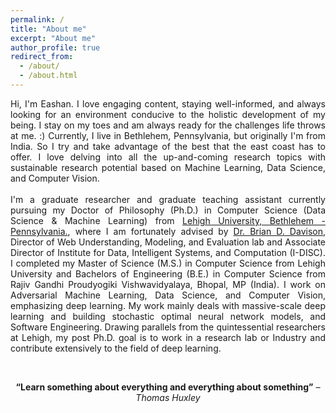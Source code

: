 ```yaml
---
permalink: /
title: "About me"
excerpt: "About me"
author_profile: true
redirect_from: 
  - /about/
  - /about.html
---
```

<p style="text-align: justify;">Hi, I'm Eashan. I love engaging content, staying well-informed, and always looking for an environment conducive to the holistic development of my being. I stay on my toes and am always ready for the challenges life throws at me. :)
Currently, I live in Bethlehem, Pennsylvania, but originally I'm from India. So I try and take advantage of the best that the east coast has to offer. I love delving into all the up-and-coming research topics with sustainable research potential based on Machine Learning, Data Science, and Computer Vision.
<br/><br/>
I'm a graduate researcher and graduate teaching assistant currently pursuing my Doctor of Philosophy (Ph.D.) in Computer Science (Data Science & Machine Learning) from <a href="https://www1.lehigh.edu">Lehigh University, Bethlehem - Pennsylvania.</a>, where I am fortunately advised by <a href="http://www.cse.lehigh.edu/~brian/">Dr. Brian D. Davison</a>, Director of Web Understanding, Modeling, and Evaluation lab and Associate Director of Institute for Data, Intelligent Systems, and Computation (I-DISC). I completed my Master of Science (M.S.) in Computer Science from Lehigh University and Bachelors of Engineering (B.E.) in Computer Science from Rajiv Gandhi Proudyogiki Vishwavidyalaya, Bhopal, MP (India). I work on Adversarial Machine Learning, Data Science, and Computer Vision, emphasizing deep learning. My work mainly deals with massive-scale deep learning and building stochastic optimal neural network models, and Software Engineering. Drawing parallels from the quintessential researchers at Lehigh, my post Ph.D. goal is to work in a research lab or Industry and contribute extensively to the field of deep learning.</p> <br/>

<!-- Furthermore, I am currently working with <a href="http://www.cse.lehigh.edu/~brian/">Dr. Brian D. Davison</a>, Director of Web Understanding, Modeling, and Evaluation lab and Associate Director of Institute for Data, Intelligent Systems and Computation (I-DISC), as a Research Assistant on multiple projects that you can find in <a href="https://eashanadhikarla.github.io/projects/">here</a>. I work on Adversarial Machine Learning, Data Science, and Computer Vision, emphasizing deep learning. My work mainly deals with massive-scale deep learning and building stochastic optimal neural network models, and Software Engineering. Drawing parallels from the quintessential researchers at Lehigh, my post-doctoral goal is to work in a research lab or Industry and contribute extensively to the field of applied deep learning for the betterment of society.</p> <br/> -->

<p style="text-align: center;"><b>“Learn something about everything and everything about something”</b><i> – Thomas Huxley</i></p>
<!-- <p style="text-align: center;"><b>Anything AI, I'm all for it. Thanks for Visiting!!</b></p> -->